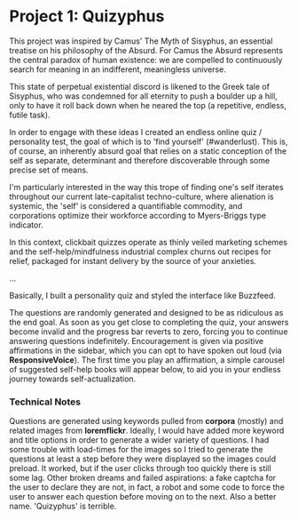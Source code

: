 # Project 1: Quizyphus

This project was inspired by Camus' The Myth of Sisyphus, an essential treatise on his philosophy of the Absurd. For Camus the Absurd represents the central paradox of human existence: we are compelled to continuously search for meaning in an indifferent, meaningless universe.

This state of perpetual existential discord is likened to the Greek tale of Sisyphus, who was condemned for all eternity to push a boulder up a hill, only to have it roll back down when he neared the top (a repetitive, endless, futile task).

In order to engage with these ideas I created an endless online quiz / personality test, the goal of which is to 'find yourself' (#wanderlust).  This is, of course, an inherently absurd goal that relies on a static conception of the self as separate, determinant and therefore discoverable through some precise set of means.

I'm particularly interested in the way this trope of finding one's self iterates throughout our current late-capitalist techno-culture, where alienation is systemic, the 'self' is considered a quantifiable commodity, and corporations optimize their workforce according to Myers-Briggs type indicator.

In this context, clickbait quizzes operate as thinly veiled marketing schemes and the self-help/mindfulness industrial complex churns out recipes for relief, packaged for instant delivery by the source of your anxieties.

...

Basically, I built a personality quiz and styled the interface like Buzzfeed.

The questions are randomly generated and designed to be as ridiculous as the end goal. As soon as you get close to completing the quiz, your answers become invalid and the progress bar reverts to zero, forcing you to continue answering questions indefinitely.  Encouragement is given via positive affirmations in the sidebar, which you can opt to have spoken out loud (via **ResponsiveVoice**). The first time you play an affirmation, a simple carousel of suggested self-help books will appear below, to aid you in your endless journey towards self-actualization.

### Technical Notes

Questions are generated using keywords pulled from **corpora** (mostly) and related images from **loremflickr**. Ideally, I would have added more keyword and title options in order to generate a wider variety of questions. I had some trouble with load-times for the images so I tried to generate the questions at least a step before they were displayed so the images could preload. It worked, but if the user clicks through too quickly there is still some lag. Other broken dreams and failed aspirations: a fake captcha for the user to declare they are not, in fact, a robot and some code to force the user to answer each question before moving on to the next. Also a better name. 'Quizyphus' is terrible.
